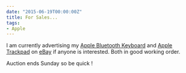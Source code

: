 ```yaml
---
date: "2015-06-19T00:00:00Z"
title: For Sales...
tags: 
- Apple
---
```


I am currently advertising my 
[Apple Bluetooth Keyboard](http://www.ebay.co.uk/itm/261929731627?ssPageName=STRK:MESELX:IT&_trksid=p3984.m1555.l2649) and 
[Apple Trackpad](http://www.ebay.co.uk/itm/261929736347?ssPageName=STRK:MESELX:IT&_trksid=p3984.m1555.l2649) on 
[eBay](http://ebay.co.uk) if anyone is interested. Both in good working order.

Auction ends Sunday so be quick !

 